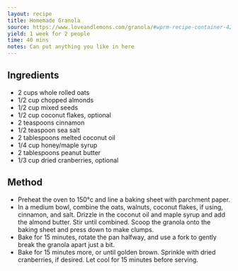 ```yaml
---
layout: recipe
title: Homemade Granola
source: https://www.loveandlemons.com/granola/#wprm-recipe-container-42100
yield: 1 week for 2 people
time: 40 mins
notes: Can put anything you like in here
---
```


## Ingredients
- 2 cups whole rolled oats
- 1/2 cup chopped almonds
- 1/2 cup mixed seeds
- 1/2 cup coconut flakes, optional
- 2 teaspoons cinnamon
- 1/2 teaspoon sea salt
- 2 tablespoons melted coconut oil
- 1/4 cup honey/maple syrup
- 2 tablespoons peanut butter
- 1/3 cup dried cranberries, optional

## Method
- Preheat the oven to 150°c and line a baking sheet with parchment paper.
- In a medium bowl, combine the oats, walnuts, coconut flakes, if using, cinnamon, and salt. Drizzle in the coconut oil and maple syrup and add the almond butter. Stir until combined. Scoop the granola onto the baking sheet and press down to make clumps.
- Bake for 15 minutes, rotate the pan halfway, and use a fork to gently break the granola apart just a bit. 
- Bake for 15 minutes more, or until golden brown. Sprinkle with dried cranberries, if desired. Let cool for 15 minutes before serving.

